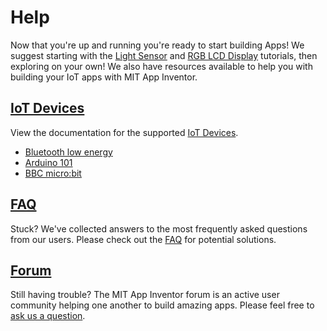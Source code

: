# Help

Now that you're up and running you're ready to start building Apps! We suggest starting with the
<a href="/assets/howtos/MIT_App_Inventor_IoT_Light_Sensor.pdf" target="_blank">Light Sensor</a>
and <a href="/assets/resources/MIT_App_Inventor_IoT_RgbLcd.pdf" target="_blank">RGB LCD Display</a>
tutorials, then exploring on your own! We also have resources available to help you with building your IoT apps with MIT App Inventor.

## [IoT Devices](#/devices/devicesintro)
View the documentation for the supported [IoT Devices](#/devices/devicesintro).

*   [Bluetooth low energy](#/bluetoothle/bluetoothleintro)
*   [Arduino 101](#/arduino101/arduino101intro)
*   [BBC micro:bit](#/microbit/microbitintro)

## [FAQ](#/faq/faq)
Stuck? We've collected answers to the most frequently asked questions from our users. Please check out the [FAQ](#/faq/faq) for potential solutions.

## <a href="https://groups.google.com/forum/#!forum/mitappinventortest" target="_blank">Forum</a>
Still having trouble? The MIT App Inventor forum is an active user community helping one another to build amazing apps. Please feel free to <a href="https://groups.google.com/forum/#!categories/mitappinventortest" target="_blank">ask us a question</a>.
